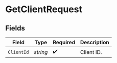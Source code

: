 # GetClientRequest


## Fields

| Field              | Type               | Required           | Description        |
| ------------------ | ------------------ | ------------------ | ------------------ |
| `ClientId`         | *string*           | :heavy_check_mark: | Client ID.         |